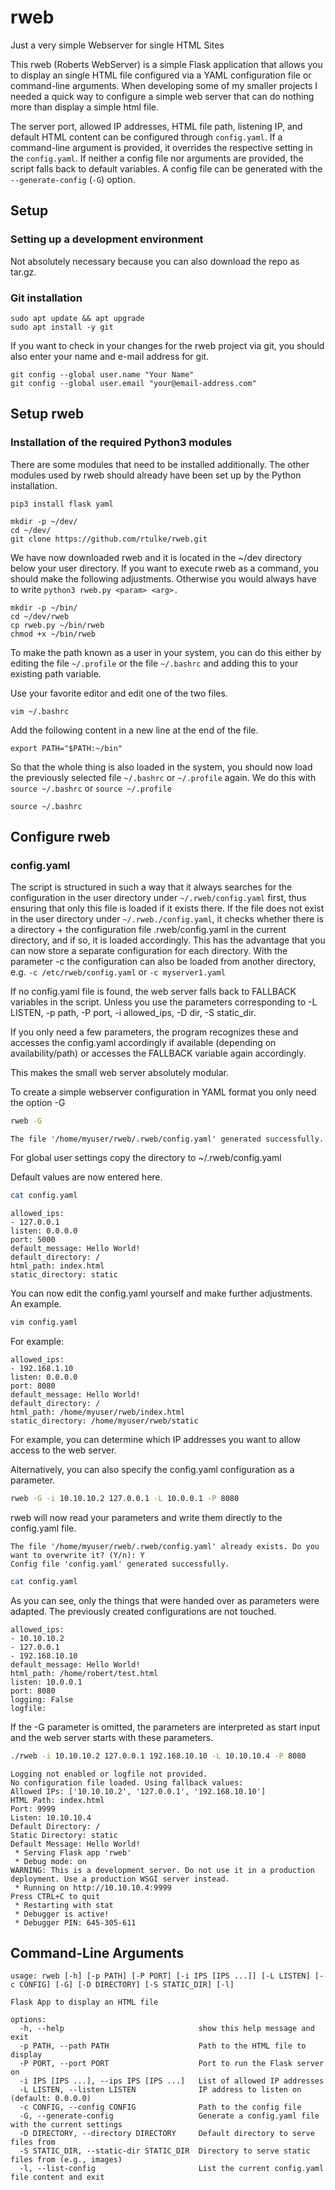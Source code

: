 # rweb
Just a very simple Webserver for single HTML Sites

This rweb (Roberts WebServer) is a simple Flask application that allows you to display an single HTML file configured via a YAML configuration file or command-line arguments. When developing some of my smaller projects I needed a quick way to configure a simple web server that can do nothing more than display a simple html file.

The server port, allowed IP addresses, HTML file path, listening IP, and default HTML content can be configured through `config.yaml`. If a command-line argument is provided, it overrides the respective setting in the `config.yaml`. If neither a config file nor arguments are provided, the script falls back to default variables. A config file can be generated with the `--generate-config` (`-G`) option.


## Setup


### Setting up a development environment

Not absolutely necessary because you can also download the repo as tar.gz.

### Git installation

```
sudo apt update && apt upgrade
sudo apt install -y git
```

If you want to check in your changes for the rweb project via git, you should also enter your name and e-mail address for git.

```
git config --global user.name "Your Name"
git config --global user.email "your@email-address.com"
```

## Setup rweb

### Installation of the required Python3 modules

There are some modules that need to be installed additionally. The other modules used by rweb should already have been set up by the Python installation.

```
pip3 install flask yaml
```

```
mkdir -p ~/dev/
cd ~/dev/
git clone https://github.com/rtulke/rweb.git
```

We have now downloaded rweb and it is located in the ~/dev directory below your user directory. If you want to execute rweb as a command, you should make the following adjustments. Otherwise you would always have to write `python3 rweb.py <param> <arg>.`


```
mkdir -p ~/bin/
cd ~/dev/rweb
cp rweb.py ~/bin/rweb
chmod +x ~/bin/rweb
```

To make the path known as a user in your system, you can do this either by editing the file `~/.profile` or the file `~/.bashrc` and adding this to your existing path variable.

Use your favorite editor and edit one of the two files.

```
vim ~/.bashrc
```

Add the following content in a new line at the end of the file.

```
export PATH="$PATH:~/bin"
``` 
So that the whole thing is also loaded in the system, you should now load the previously selected file `~/.bashrc` or `~/.profile` again. We do this with `source ~/.bashrc` or `source ~/.profile`

```
source ~/.bashrc
```

## Configure rweb

### config.yaml

The script is structured in such a way that it always searches for the configuration in the user directory under `~/.rweb/config.yaml` first, thus ensuring that only this file is loaded if it exists there. If the file does not exist in the user directory under `~/.rweb./config.yaml`, it checks whether there is a directory + the configuration file .rweb/config.yaml in the current directory, and if so, it is loaded accordingly. This has the advantage that you can now store a separate configuration for each directory. With the parameter -c the configuration can also be loaded from another directory, e.g. `-c /etc/rweb/config.yaml` or `-c myserver1.yaml` 

If no config.yaml file is found, the web server falls back to FALLBACK variables in the script. Unless you use the parameters corresponding to -L LISTEN, -p path, -P port, -i allowed_ips, -D dir, -S static_dir.

If you only need a few parameters, the program recognizes these and accesses the config.yaml accordingly if available (depending on availability/path) or accesses the FALLBACK variable again accordingly.

This makes the small web server absolutely modular.

To create a simple webserver configuration in YAML format you only need the option -G

```bash
rweb -G
```

```
The file '/home/myuser/rweb/.rweb/config.yaml' generated successfully.
```

For global user settings copy the directory to ~/.rweb/config.yaml

Default values are now entered here.

```bash
cat config.yaml
```

```
allowed_ips:
- 127.0.0.1
listen: 0.0.0.0
port: 5000
default_message: Hello World!
default_directory: /
html_path: index.html
static_directory: static
```

You can now edit the config.yaml yourself and make further adjustments. An example.

```bash
vim config.yaml
```

For example:

```
allowed_ips:
- 192.168.1.10
listen: 0.0.0.0
port: 8080
default_message: Hello World!
default_directory: /
html_path: /home/myuser/rweb/index.html
static_directory: /home/myuser/rweb/static
```

For example, you can determine which IP addresses you want to allow access to the web server.

Alternatively, you can also specify the config.yaml configuration as a parameter.

```bash
rweb -G -i 10.10.10.2 127.0.0.1 -L 10.0.0.1 -P 8080
```

rweb will now read your parameters and write them directly to the config.yaml file.

```
The file '/home/myuser/rweb/.rweb/config.yaml' already exists. Do you want to overwrite it? (Y/n): Y
Config file 'config.yaml' generated successfully.
```

```bash
cat config.yaml
```

As you can see, only the things that were handed over as parameters were adapted. The previously created configurations are not touched.

```
allowed_ips:
- 10.10.10.2
- 127.0.0.1
- 192.168.10.10
default_message: Hello World!
html_path: /home/robert/test.html
listen: 10.0.0.1
port: 8080
logging: False
logfile: 
```

If the -G parameter is omitted, the parameters are interpreted as start input and the web server starts with these parameters.

```bash
./rweb -i 10.10.10.2 127.0.0.1 192.168.10.10 -L 10.10.10.4 -P 8080
```

```
Logging not enabled or logfile not provided.
No configuration file loaded. Using fallback values:
Allowed IPs: ['10.10.10.2', '127.0.0.1', '192.168.10.10']
HTML Path: index.html
Port: 9999
Listen: 10.10.10.4
Default Directory: /
Static Directory: static
Default Message: Hello World!
 * Serving Flask app 'rweb'
 * Debug mode: on
WARNING: This is a development server. Do not use it in a production deployment. Use a production WSGI server instead.
 * Running on http://10.10.10.4:9999
Press CTRL+C to quit
 * Restarting with stat
 * Debugger is active!
 * Debugger PIN: 645-305-611
```



## Command-Line Arguments

~~~
usage: rweb [-h] [-p PATH] [-P PORT] [-i IPS [IPS ...]] [-L LISTEN] [-c CONFIG] [-G] [-D DIRECTORY] [-S STATIC_DIR] [-l]

Flask App to display an HTML file

options:
  -h, --help                              show this help message and exit
  -p PATH, --path PATH                    Path to the HTML file to display
  -P PORT, --port PORT                    Port to run the Flask server on
  -i IPS [IPS ...], --ips IPS [IPS ...]   List of allowed IP addresses
  -L LISTEN, --listen LISTEN              IP address to listen on (default: 0.0.0.0)
  -c CONFIG, --config CONFIG              Path to the config file
  -G, --generate-config                   Generate a config.yaml file with the current settings
  -D DIRECTORY, --directory DIRECTORY     Default directory to serve files from
  -S STATIC_DIR, --static-dir STATIC_DIR  Directory to serve static files from (e.g., images)
  -l, --list-config                       List the current config.yaml file content and exit
~~~

